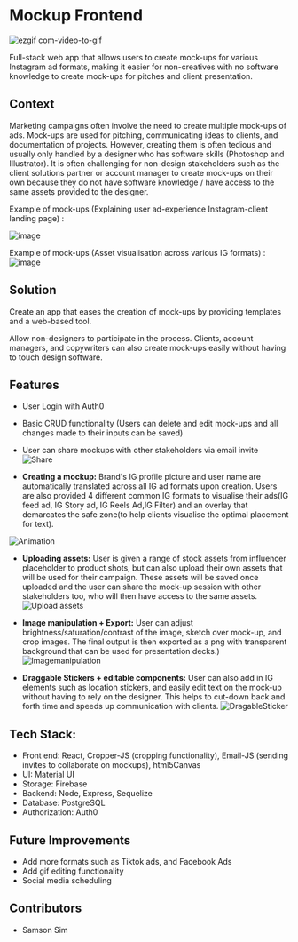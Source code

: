 # Mockup Frontend

![ezgif com-video-to-gif](https://github.com/samsonsim2/mockup-frontend/assets/106437135/52cc4686-73b2-4c70-a739-0d6af885db0d)

Full-stack web app that allows users to create mock-ups for various Instagram ad formats, making it easier for non-creatives with no software knowledge to create mock-ups for pitches and client presentation.

## Context

Marketing campaigns often involve the need to create multiple mock-ups of ads. Mock-ups are used for pitching, communicating ideas to clients, and documentation of projects.
However, creating them is often tedious and usually only handled by a designer who has software skills (Photoshop and Illustrator). It is often challenging for non-design stakeholders  such as the client solutions partner or account manager to create mock-ups on their own because they do not have software knowledge / have access to the same assets provided to the designer. 

Example of mock-ups (Explaining user ad-experience Instagram-client landing page) : 

![image](https://github.com/samsonsim2/mockup-frontend/assets/106437135/15e6d7d4-0758-49ef-acbd-2bedf8aa9d66)

Example of mock-ups (Asset visualisation across various IG formats) : 
![image](https://github.com/samsonsim2/mockup-frontend/assets/106437135/e0b2f8f5-aa5e-48f5-9374-319043d76595)



## Solution 

Create an app that eases the creation of mock-ups by providing templates and a web-based tool.

Allow non-designers to participate in the process. Clients, account managers, and copywriters can also create mock-ups easily without having to touch design software.  

## Features

* User Login with Auth0

* Basic CRUD functionality (Users can delete and edit mock-ups and all changes made to their inputs can be saved) 

* User can share mockups with other stakeholders via email invite  
![Share](https://github.com/samsonsim2/mockup-frontend/assets/106437135/d0b1ad44-e870-4543-b9cc-ef72c205427a)

* **Creating a mockup:** Brand's IG profile picture and user name are automatically translated across all IG ad formats upon creation. Users are also provided 4 different common IG formats to visualise their ads(IG feed ad, IG Story ad, IG Reels Ad,IG Filter) and an overlay that demarcates the safe zone(to help clients visualise the optimal placement for text).

![Animation](https://github.com/samsonsim2/mockup-frontend/assets/106437135/40ff00f9-c3b1-49f1-9aa1-8e6f7a75fd1c)

* **Uploading assets:** User is given a range of stock assets from influencer placeholder to product shots, but can also upload their own assets that will be used for their campaign. These assets will be saved once uploaded and the user can share the mock-up session with other stakeholders too, who will then have access to the same assets.
![Upload assets](https://github.com/samsonsim2/mockup-frontend/assets/106437135/e624f5f9-0d3b-4015-93b7-a64365724291)

* **Image manipulation + Export:** User can adjust brightness/saturation/contrast of the image, sketch over mock-up, and crop images. The final output is then exported as a png with transparent background that can be used for presentation decks.) 
![Imagemanipulation](https://github.com/samsonsim2/mockup-frontend/assets/106437135/82c17bef-71ae-4954-9871-097aeddefbbd)

* **Draggable Stickers + editable components:** User can also add in IG elements such as location stickers, and easily edit text on the mock-up without having to rely on the designer. This helps to cut-down back and forth time and speeds up communication with clients.
![DragableSticker](https://github.com/samsonsim2/mockup-frontend/assets/106437135/2ceb46f8-55af-42d2-a00f-d6a98658bbd6)

## Tech Stack: 
* Front end: React, Cropper-JS (cropping functionality), Email-JS (sending invites to collaborate on mockups), html5Canvas
* UI: Material UI
* Storage: Firebase
* Backend: Node, Express, Sequelize
* Database: PostgreSQL
* Authorization: Auth0

## Future Improvements
* Add more formats such as Tiktok ads, and Facebook Ads
* Add gif editing functionality
* Social media scheduling

## Contributors 
* Samson Sim


